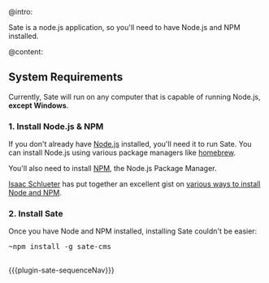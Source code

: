 @intro:

Sate is a node.js application, so you'll need to have Node.js and NPM installed.

@content:

## System Requirements

Currently, Sate will run on any computer that is capable of running Node.js, **except Windows**.

### 1. Install Node.js & NPM

If you don't already have [Node.js](http://nodejs.org) installed, you'll need it to run Sate. You can install Node.js using various package managers like [homebrew](https://github.com/Homebrew/homebrew).

You'll also need to install [NPM](https://www.npmjs.org), the Node.js Package Manager.

[Isaac Schlueter](http://www.joyent.com/blog/installing-node-and-npm/) has put together an excellent gist on [various ways to install Node and NPM](https://gist.github.com/isaacs/579814).

### 2. Install Sate

Once you have Node and NPM installed, installing Sate couldn't be easier:

<pre class="cli">
<div class="line"><span class="dir-prompt">~</span>npm install -g sate-cms</div>
</pre>

{{{plugin-sate-sequenceNav}}}

